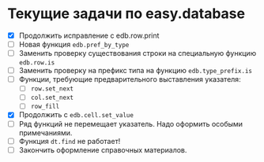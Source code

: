 # Текущие задачи по easy.database

- [x] Продолжить исправление с edb.row.print
- [ ] Новая функция `edb.pref_by_type`
- [ ] Заменить проверку существования строки на специальную функцию `edb.row.is`
- [ ] Заменить проверку на префикс типа на функцию `edb.type_prefix.is`
- [ ] Функции, требующие предварительного выставления указателя:
	- [ ] `row.set_next`
	- [ ] `col.set_next`
	- [ ] `row_fill`
- [x] Продолжить с `edb.cell.set_value`
- [ ] Ряд функций не перемещает указатель. Надо оформить особыми примечаниями.
- [ ] Функция `dt.find` не работает!
- [ ] Закончить оформление справочных материалов.